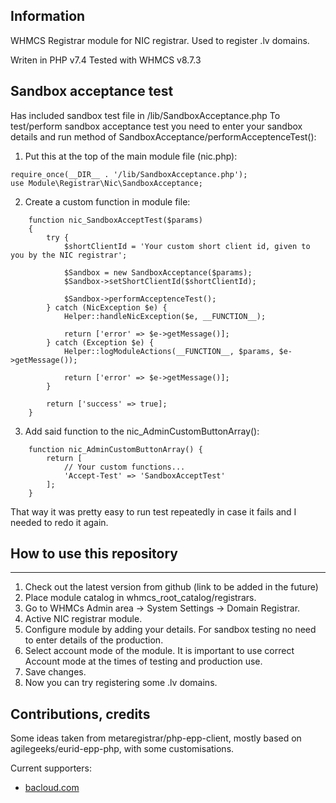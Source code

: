 ## Information

WHMCS Registrar module for NIC registrar.
Used to register .lv domains.

Writen in PHP v7.4
Tested with WHMCS v8.7.3


## Sandbox acceptance test

Has included sandbox test file in /lib/SandboxAcceptance.php
To test/perform sandbox acceptance test you need to enter your sandbox details and run method of SandboxAcceptance/performAcceptenceTest():

1. Put this at the top of the main module file (nic.php):
```
require_once(__DIR__ . '/lib/SandboxAcceptance.php');
use Module\Registrar\Nic\SandboxAcceptance;
```

2. Create a custom function in module file:
```
    function nic_SandboxAcceptTest($params)
    {
        try {
            $shortClientId = 'Your custom short client id, given to you by the NIC registrar';

            $Sandbox = new SandboxAcceptance($params);
            $Sandbox->setShortClientId($shortClientId);

            $Sandbox->performAcceptenceTest();
        } catch (NicException $e) {
            Helper::handleNicException($e, __FUNCTION__);

            return ['error' => $e->getMessage()];
        } catch (Exception $e) {
            Helper::logModuleActions(__FUNCTION__, $params, $e->getMessage());

            return ['error' => $e->getMessage()];
        }

        return ['success' => true];
    }
```

3. Add said function to the nic_AdminCustomButtonArray():

```
    function nic_AdminCustomButtonArray() {
        return [
            // Your custom functions...
            'Accept-Test' => 'SandboxAcceptTest'
        ];
    }
```

That way it was pretty easy to run test repeatedly in case it fails and I needed to redo it again.


## How to use this repository
--------------------------

1. Check out the latest version from github (link to be added in the future)
2. Place module catalog in whmcs_root_catalog/registrars.
3. Go to WHMCs Admin area -> System Settings -> Domain Registrar.
4. Active NIC registrar module.
5. Configure module by adding your details. For sandbox testing no need to enter details of the production.
6. Select account mode of the module. It is important to use correct Account mode at the times of testing and production use.
7. Save changes.
8. Now you can try registering some .lv domains.


## Contributions, credits

Some ideas taken from metaregistrar/php-epp-client, mostly based on agilegeeks/eurid-epp-php, with some customisations.

Current supporters:
- [bacloud.com](https://www.bacloud.com/en)
